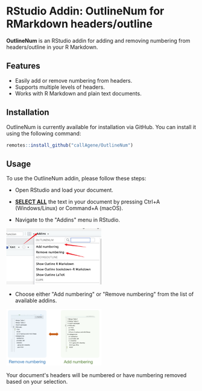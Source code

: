 # RStudio Addin: OutlineNum for RMarkdown headers/outline

**OutlineNum** is an RStudio addin for adding and removing numbering from headers/outline in your R Markdown.

## Features

- Easily add or remove numbering from headers.
- Supports multiple levels of headers.
- Works with R Markdown and plain text documents.

## Installation

OutlineNum is currently available for installation via GitHub. You can install it using the following command:

```R
remotes::install_github("callAgene/OutlineNum")
```

## Usage
To use the OutlineNum addin, please follow these steps:

- Open RStudio and load your document.

- <u>**SELECT ALL**</u> the text in your document by pressing Ctrl+A (Windows/Linux) or Command+A (macOS).

- Navigate to the "Addins" menu in RStudio.
<img src="./vignettes/1.png" width="50%" height="50%">

- Choose either "Add numbering" or "Remove numbering" from the list of available addins.
<img src="./vignettes/2.png" width="50%" height="50%">

Your document's headers will be numbered or have numbering removed based on your selection.





